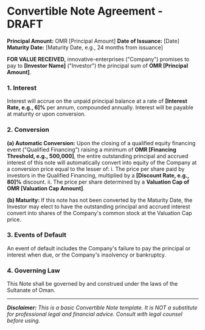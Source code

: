 
# Convertible Note Agreement - DRAFT

**Principal Amount:** OMR [Principal Amount]
**Date of Issuance:** [Date]
**Maturity Date:** [Maturity Date, e.g., 24 months from issuance]

**FOR VALUE RECEIVED,** innovative-enterprises ("Company") promises to pay to **[Investor Name]** ("Investor") the principal sum of **OMR [Principal Amount]**.

### 1. Interest
Interest will accrue on the unpaid principal balance at a rate of **[Interest Rate, e.g., 6]%** per annum, compounded annually. Interest will be payable at maturity or upon conversion.

### 2. Conversion

**(a) Automatic Conversion:** Upon the closing of a qualified equity financing event ("Qualified Financing") raising a minimum of **OMR [Financing Threshold, e.g., 500,000]**, the entire outstanding principal and accrued interest of this note will automatically convert into equity of the Company at a conversion price equal to the lesser of:
    i. The price per share paid by investors in the Qualified Financing, multiplied by a **[Discount Rate, e.g., 80]%** discount.
    ii. The price per share determined by a **Valuation Cap of OMR [Valuation Cap Amount]**.

**(b) Maturity:** If this note has not been converted by the Maturity Date, the Investor may elect to have the outstanding principal and accrued interest convert into shares of the Company's common stock at the Valuation Cap price.

### 3. Events of Default
An event of default includes the Company's failure to pay the principal or interest when due, or the Company's insolvency or bankruptcy.

### 4. Governing Law
This Note shall be governed by and construed under the laws of the Sultanate of Oman.

---
***Disclaimer:** This is a basic Convertible Note template. It is NOT a substitute for professional legal and financial advice. Consult with legal counsel before using.*

